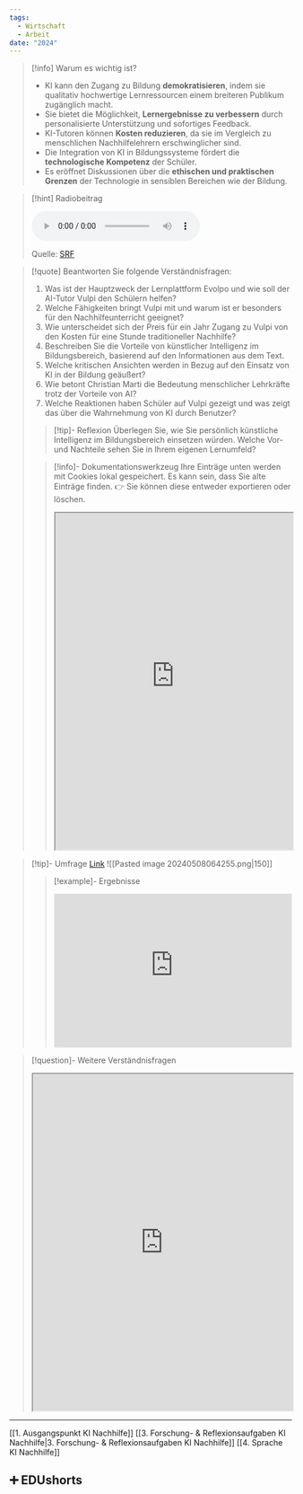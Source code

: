 ```yaml
---
tags:
  - Wirtschaft
  - Arbeit
date: "2024"
---
```

>[!info] Warum es wichtig ist?
>- KI kann den Zugang zu Bildung **demokratisieren**, indem sie qualitativ hochwertige Lernressourcen einem breiteren Publikum zugänglich macht.
>- Sie bietet die Möglichkeit, **Lernergebnisse zu verbessern** durch personalisierte Unterstützung und sofortiges Feedback.
>- KI-Tutoren können **Kosten reduzieren**, da sie im Vergleich zu menschlichen Nachhilfelehrern erschwinglicher sind.
>- Die Integration von KI in Bildungssysteme fördert die **technologische Kompetenz** der Schüler.
>- Es eröffnet Diskussionen über die **ethischen und praktischen Grenzen** der Technologie in sensiblen Bereichen wie der Bildung.

>[!hint] Radiobeitrag
>
><audio controls><source src="https://download-media.srf.ch/world/audio/SRF-4-News/2024/04/BEITRAG-Kultur.mp3"></audio>
>
>Quelle: [SRF](https://www.srf.ch/play/radio/redirect/detail/1335d983-950d-4c9f-983e-a297225e5603)

>[!quote] Beantworten Sie folgende Verständnisfragen:
>1. Was ist der Hauptzweck der Lernplattform Evolpo und wie soll der AI-Tutor Vulpi den Schülern helfen?
>2. Welche Fähigkeiten bringt Vulpi mit und warum ist er besonders für den Nachhilfeunterricht geeignet?
>3. Wie unterscheidet sich der Preis für ein Jahr Zugang zu Vulpi von den Kosten für eine Stunde traditioneller Nachhilfe?
>4. Beschreiben Sie die Vorteile von künstlicher Intelligenz im Bildungsbereich, basierend auf den Informationen aus dem Text.
>5. Welche kritischen Ansichten werden in Bezug auf den Einsatz von KI in der Bildung geäußert?
>6. Wie betont Christian Marti die Bedeutung menschlicher Lehrkräfte trotz der Vorteile von AI?
>7. Welche Reaktionen haben Schüler auf Vulpi gezeigt und was zeigt das über die Wahrnehmung von KI durch Benutzer?
>
> > [!tip]- Reflexion 
> > Überlegen Sie, wie Sie persönlich künstliche Intelligenz im Bildungsbereich einsetzen würden. Welche Vor- und Nachteile sehen Sie in Ihrem eigenen Lernumfeld?
>
>
>>[!info]- Dokumentationswerkzeug 
>Ihre Einträge unten werden mit Cookies lokal gespeichert. Es kann sein, dass Sie alte Einträge finden. 
>>👉 Sie können diese entweder exportieren oder löschen.
>><iframe width="100%" height="600" src="https://app.Lumi.education/run/dw_E7K" allowfullscreen allow="geolocation *; autoplay; encrypted-media"></iframe>
>

>[!tip]- Umfrage
>[Link](https://www.menti.com/alzrnewx9ciz) 
>![[Pasted image 20240508064255.png|150]]
>
>>[!example]- Ergebnisse
>><div style='position: relative; padding-bottom: 56.25%; padding-top: 35px; height: 0; overflow: hidden;'><iframe sandbox='allow-scripts allow-same-origin allow-presentation' allowfullscreen='true' allowtransparency='true' frameborder='0' height='315' src='https://www.mentimeter.com/app/presentation/alr67b859p3eke2vauqswavytbvsh54t/embed' style='position: absolute; top: 0; left: 0; width: 100%; height: 100%;' width='420'></iframe></div>


>[!question]- Weitere Verständnisfragen
><iframe width="100%" height="600" src="https://app.Lumi.education/run/j5hN2_" allowfullscreen allow="geolocation *; autoplay; encrypted-media"></iframe>

---
[[1. Ausgangspunkt KI Nachhilfe]]
[[3. Forschung- & Reflexionsaufgaben KI Nachhilfe|3. Forschung- & Reflexionsaufgaben KI Nachhilfe]]
[[4. Sprache KI Nachhilfe]]

## ➕ EDUshorts
